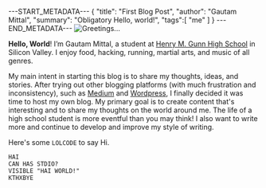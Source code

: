 ---START_METADATA---
{
  "title": "First Blog Post",
  "author": "Gautam Mittal",
  "summary": "Obligatory Hello, world!",
  "tags":[
    "me"
  ]
}
---END_METADATA---
![Greetings...](http://i.giphy.com/3ornk57KwDXf81rjWM.gif)

__Hello, World__! I’m Gautam Mittal, a student at [Henry M. Gunn High School](http://gunn.pausd.org) in Silicon Valley. I enjoy food, hacking, running, martial arts, and music of all genres.

My main intent in starting this blog is to share my thoughts, ideas, and stories. After trying out other blogging platforms (with much frustration and inconsistency), such as [Medium](http://medium.com) and [Wordpress](http://wordpress.org), I finally decided it was time to host my own blog. My primary goal is to create content that's interesting and to share my thoughts on the world around me. The life of a high school student is more eventful than you may think! I also want to write more and continue to develop and improve my style of writing.

Here's some ```LOLCODE``` to say Hi.
```
HAI
CAN HAS STDIO?
VISIBLE "HAI WORLD!"
KTHXBYE
```
